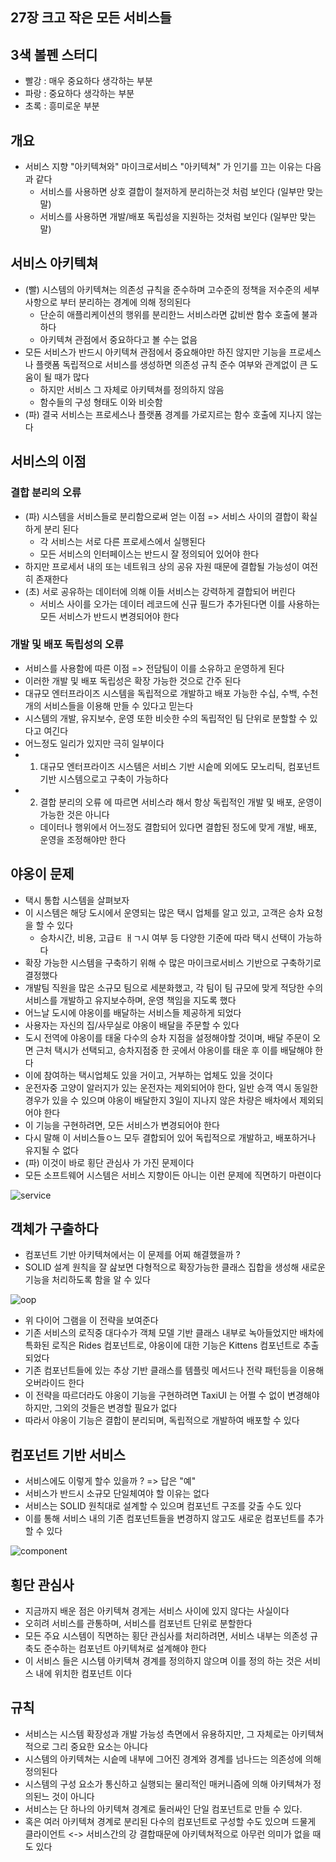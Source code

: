 ## 27장 크고 작은 모든 서비스들

## 3색 볼펜 스터디
- 빨강 : 매우 중요하다 생각하는 부분
- 파랑 : 중요하다 생각하는 부분
- 초록 : 흥미로운 부분

## 개요
- 서비스 지향 "아키텍쳐와" 마이크로서비스 "아키텍쳐" 가 인기를 끄는 이유는 다음과 같다
  - 서비스를 사용하면 상호 결합이 철저하게 분리하는것 처럼 보인다 (일부만 맞는 말)
  - 서비스를 사용하면 개발/배포 독립성을 지원하는 것처럼 보인다 (일부만 맞는 말)

## 서비스 아키텍쳐
- (빨) 시스템의 아키텍쳐는 의존성 규칙을 준수하며 고수준의 정책을 저수준의 세부사항으로 부터 분리하는 경계에 의해 정의된다
  - 단순히 애플리케이션의 행위를 분리한느 서비스라면 값비싼 함수 호출에 불과하다
  - 아키텍쳐 관점에서 중요하다고 볼 수는 없음
- 모든 서비스가 반드시 아키텍쳐 관점에서 중요해야만 하진 않지만 기능을 프로세스나 플랫폼 독립적으로 서비스를 생성하면 의존성 규칙 준수 여부와 관계없이 큰 도움이 될 때가 많다
  - 하지만 서비스 그 자체로 아키텍쳐를 정의하지 않음
  - 함수들의 구성 형태도 이와 비슷함
- (파) 결국 서비스는 프로세스나 플랫폼 경계를 가로지르는 함수 호출에 지나지 않는다

## 서비스의 이점

### 결합 분리의 오류
- (파) 시스템을 서비스들로 분리함으로써 얻는 이점 => 서비스 사이의 결합이 확실하게 분리 된다
  - 각 서비스는 서로 다른 프로세스에서 실행된다
  - 모든 서비스의 인터페이스는 반드시 잘 정의되어 있어야 한다
- 하지만 프로세서 내의 또는 네트워크 상의 공유 자원 때문에 결합될 가능성이 여전히 존재한다
- (초) 서로 공유하는 데이터에 의해 이들 서비스는 강력하게 결합되어 버린다
  - 서비스 사이를 오가는 데이터 레코드에 신규 필드가 추가된다면 이를 사용하는 모든 서비스가 반드시 변경되어야 한다

### 개발 및 배포 독립성의 오류
- 서비스를 사용함에 따른 이점 => 전담팀이 이를 소유하고 운영하게 된다
- 이러한 개발 및 배포 독립성은 확장 가능한 것으로 간주 된다
- 대규모 엔터프라이즈 시스템을 독립적으로 개발하고 배포 가능한 수십, 수백, 수천 개의 서비스들을 이용해 만들 수 있다고 믿는다 
- 시스템의 개발, 유지보수, 운영 또한 비슷한 수의 독립적인 팀 단위로 분할할 수 있다고 여긴다
- 어느정도 일리가 있지만 극히 일부이다
- 1. 대규모 엔터프라이즈 시스템은 서비스 기반 시슽메 외에도 모노리틱, 컴포넌트 기반 시스템으로고 구축이 가능하다
- 2. 결합 분리의 오류 에 따르면 서비스라 해서 항상 독립적인 개발 및 배포, 운영이 가능한 것은 아니다
  - 데이터나 행위에서 어느정도 결합되어 있다면 결합된 정도에 맞게 개발, 배포, 운영을 조정해야만 한다

## 야옹이 문제
- 택시 통합 시스템을 살펴보자
- 이 시스템은 해당 도시에서 운영되는 많은 택시 업체를 알고 있고, 고객은 승차 요청을 할 수 있다
  - 승차시간, 비용, 고급ㅌ ㅐㄱ시 여부 등 다양한 기준에 따라 택시 선택이 가능하다
- 확장 가능한 시스템을 구축하기 위해 수 많은 마이크로서비스 기반으로 구축하기로 결정했다
- 개발팀 직원을 많은 소규모 팀으로 세분화했고, 각 팀이 팀 규모에 맞게 적당한 수의 서비스를 개발하고 유지보수하며, 운영 책임을 지도록 했다
- 어느날 도시에 야옹이를 배달하는 서비스들 제공하게 되었다
- 사용자는 자신의 집/사무실로 야옹이 배달을 주문할 수 있다
- 도시 전역에 야옹이를 태울 다수의 승차 지점을 설정해야할 것이며, 배달 주문이 오면 근처 택시가 선택되고, 승차지점중 한 곳에서 야옹이를 태운 후 이를 배달해야 한다
- 이에 참여하는 택시업체도 있을 거이고, 거부하는 업체도 있을 것이다
- 운전자중 고양이 알러지가 있는 운전자는 제외되어야 한다, 일반 승객 역시 동일한 경우가 있을 수 있으며 야옹이 배달한지 3일이 지나지 않은 차량은 배차에서 제외되어야 한다
- 이 기능을 구현하려면, 모든 서비스가 변경되어야 한다
- 다시 말해 이 서비스들ㅇ느 모두 결합되어 있어 독립적으로 개발하고, 배포하거나 유지될 수 없다
- (파) 이것이 바로 횡단 관심사 가 가진 문제이다
- 모든 소프트웨어 시스템은 서비스 지향이든 아니는 이런 문제에 직면하기 마련이다

![service](./images/service_01.png)

## 객체가 구출하다
- 컴포넌트 기반 아키텍쳐에서는 이 문제를 어찌 해결했을까 ? 
- SOLID 설계 원칙을 잘 삺보면 다형적으로 확장가능한 클래스 집합을 생성해 새로운 기능을 처리하도록 함을 알 수 있다

![oop](./images/oop_01.png)
- 위 다이어 그램을 이 전략을 보여준다
- 기존 서비스의 로직중 대다수가 객체 모델 기반 클래스 내부로 녹아들었지만 배차에 특화된 로직은 Rides 컴포넌트로, 야옹이에 대한 기능은 Kittens 컴포넌트로 추출되었다
- 기존 컴포넌트들에 있는 추상 기반 클래스를 템플릿 메서드나 전략 패턴등을 이용해 오버라이드 한다
- 이 전략을 따르더라도 야옹이 기능을 구현하려면 TaxiUI 는 어쩔 수 없이 변경해야 하지만, 그외의 것들은 변경할 필요가 없다
- 따라서 야옹이 기능은 결합이 분리되며, 독립적으로 개발하여 배포할 수 있다

## 컴포넌트 기반 서비스
- 서비스에도 이렇게 할수 있을까 ? => 답은 "예"
- 서비스가 반드시 소규모 단일체여야 할 이유는 없다
- 서비스는 SOLID 원칙대로 설계할 수 있으며 컴포넌트 구조를 갖출 수도 있다
- 이를 통해 서비스 내의 기존 컴포넌트들을 변경하지 않고도 새로운 컴포넌트를 추가할 수 있다

![component](./images/component_arch_01.png)

## 횡단 관심사
- 지금까지 배운 점은 아키텍쳐 경게는 서비스 사이에 있지 않다는 사실이다
- 오히려 서비스를 관통하며, 서비스를 컴포넌트 단위로 분할한다
- 모든 주요 시스템이 직면하는 횡단 관심사를 처리하려면, 서비스 내부는 의존성 규축도 준수하는 컴포넌트 아키텍쳐로 설계해야 한다
- 이 서비스 들은 시스템 아키텍쳐 경계를 정의하지 않으며 이를 정의 하는 것은 서비스 내에 위치한 컴포넌트 이다

## 규칙
- 서비스는 시스템 확장성과 개발 가능성 측면에서 유용하지만, 그 자체로는 아키텍쳐적으로 그리 중요한 요소는 아니다
- 시스템의 아키텍쳐는 시슽메 내부에 그어진 경계와 경계를 넘나드는 의존성에 의해 정의된다
- 시스템의 구성 요소가 통신하고 실행되는 물리적인 매커니즘에 의해 아키텍쳐가 정의된느 것이 아니다
- 서비스는 단 하나의 아키텍쳐 경계로 둘러싸인 단일 컴포넌트로 만들 수 있다.
- 혹은 여러 아키텍쳐 경계로 분리된 다수의 컴포넌트로 구성할 수도 있으며 드물게 클라이언트 <-> 서비스간의 강 결합때문에 아키텍쳐적으로 아무런 의미가 없을 때도 있다
